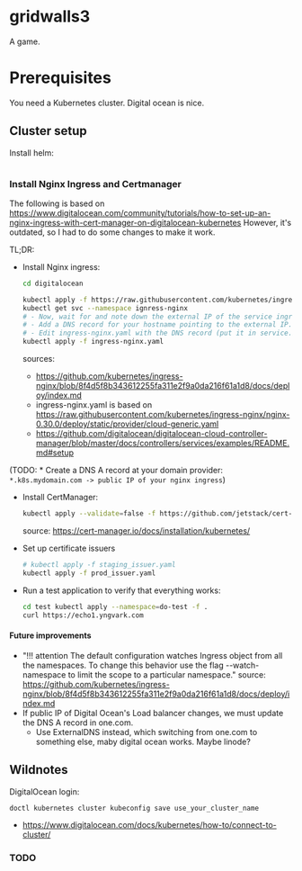 # gridwalls3

A game.

# Prerequisites

You need a Kubernetes cluster. Digital ocean is nice.

## Cluster setup

Install helm:
```

```

### Install Nginx Ingress and Certmanager

The following is based on https://www.digitalocean.com/community/tutorials/how-to-set-up-an-nginx-ingress-with-cert-manager-on-digitalocean-kubernetes
However, it's outdated, so I had to do some changes to make it work.

TL;DR:

* Install Nginx ingress:

    ```sh
    cd digitalocean

    kubectl apply -f https://raw.githubusercontent.com/kubernetes/ingress-nginx/nginx-0.30.0/deploy/static/mandatory.yaml
    kubectl get svc --namespace ignress-nginx
    # - Now, wait for and note down the external IP of the service ingress-nginx.
    # - Add a DNS record for your hostname pointing to the external IP.
    # - Edit ingress-nginx.yaml with the DNS record (put it in service.beta.kubernetes.io/do-loadbalancer-hostname)
    kubectl apply -f ingress-nginx.yaml
    ```

    sources: 
    * https://github.com/kubernetes/ingress-nginx/blob/8f4d5f8b343612255fa311e2f9a0da216f61a1d8/docs/deploy/index.md
    * ingress-nginx.yaml is based on https://raw.githubusercontent.com/kubernetes/ingress-nginx/nginx-0.30.0/deploy/static/provider/cloud-generic.yaml
    * https://github.com/digitalocean/digitalocean-cloud-controller-manager/blob/master/docs/controllers/services/examples/README.md#setup

(TODO: * Create a DNS A record at your domain provider: `*.k8s.mydomain.com -> public IP of your nginx ingress`)

* Install CertManager:
    
    ```sh
    kubectl apply --validate=false -f https://github.com/jetstack/cert-manager/releases/download/v0.14.1/cert-manager.yaml
    ```

    source: https://cert-manager.io/docs/installation/kubernetes/

* Set up certificate issuers

    ```sh
    # kubectl apply -f staging_issuer.yaml
    kubectl apply -f prod_issuer.yaml
    ```


* Run a test application to verify that everything works:

    ```sh
    cd test kubectl apply --namespace=do-test -f .
    curl https://echo1.yngvark.com
    ```

#### Future improvements

* "!!! attention The default configuration watches Ingress object from all the namespaces. To change this behavior use the flag --watch-namespace to limit the scope to a particular namespace."
  source: https://github.com/kubernetes/ingress-nginx/blob/8f4d5f8b343612255fa311e2f9a0da216f61a1d8/docs/deploy/index.md
* If public IP of Digital Ocean's Load balancer changes, we must update the DNS A record in one.com.
  * Use ExternalDNS instead, which switching from one.com to something else, maby digital ocean works. Maybe linode?

## Wildnotes

DigitalOcean login:

```sh
doctl kubernetes cluster kubeconfig save use_your_cluster_name

```

* https://www.digitalocean.com/docs/kubernetes/how-to/connect-to-cluster/


### TODO


